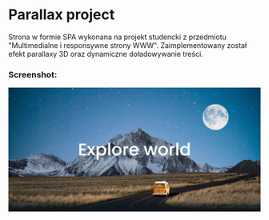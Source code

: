 # Parallax project
Strona w formie SPA wykonana na projekt studencki z przedmiotu "Multimedialne i responsywne strony WWW". Zaimplementowany został efekt parallaxy 3D oraz dynamiczne doładowywanie treści.

### Screenshot:

![Screenshot](https://github.com/jserweta/parallax-project/blob/main/mainScreen.png)
